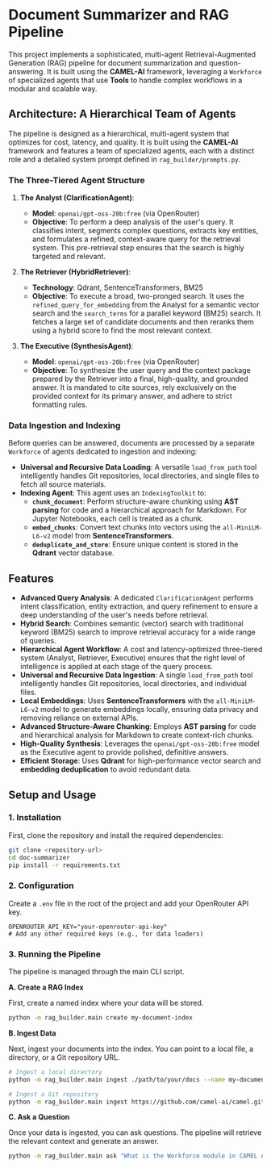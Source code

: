 # Document Summarizer and RAG Pipeline

This project implements a sophisticated, multi-agent Retrieval-Augmented Generation (RAG) pipeline for document summarization and question-answering. It is built using the **CAMEL-AI** framework, leveraging a `Workforce` of specialized agents that use **Tools** to handle complex workflows in a modular and scalable way.

## Architecture: A Hierarchical Team of Agents

The pipeline is designed as a hierarchical, multi-agent system that optimizes for cost, latency, and quality. It is built using the **CAMEL-AI** framework and features a team of specialized agents, each with a distinct role and a detailed system prompt defined in `rag_builder/prompts.py`.

### The Three-Tiered Agent Structure

1.  **The Analyst (ClarificationAgent)**:
    -   **Model**: `openai/gpt-oss-20b:free` (via OpenRouter)
    -   **Objective**: To perform a deep analysis of the user's query. It classifies intent, segments complex questions, extracts key entities, and formulates a refined, context-aware query for the retrieval system. This pre-retrieval step ensures that the search is highly targeted and relevant.

2.  **The Retriever (HybridRetriever)**:
    -   **Technology**: Qdrant, SentenceTransformers, BM25
    -   **Objective**: To execute a broad, two-pronged search. It uses the `refined_query_for_embedding` from the Analyst for a semantic vector search and the `search_terms` for a parallel keyword (BM25) search. It fetches a large set of candidate documents and then reranks them using a hybrid score to find the most relevant context.

3.  **The Executive (SynthesisAgent)**:
    -   **Model**: `openai/gpt-oss-20b:free` (via OpenRouter)
    -   **Objective**: To synthesize the user query and the context package prepared by the Retriever into a final, high-quality, and grounded answer. It is mandated to cite sources, rely exclusively on the provided context for its primary answer, and adhere to strict formatting rules.

### Data Ingestion and Indexing

Before queries can be answered, documents are processed by a separate `Workforce` of agents dedicated to ingestion and indexing:

-   **Universal and Recursive Data Loading**: A versatile `load_from_path` tool intelligently handles Git repositories, local directories, and single files to fetch all source materials.
-   **Indexing Agent**: This agent uses an `IndexingToolkit` to:
    -   **`chunk_document`**: Perform structure-aware chunking using **AST parsing** for code and a hierarchical approach for Markdown. For Jupyter Notebooks, each cell is treated as a chunk.
    -   **`embed_chunks`**: Convert text chunks into vectors using the `all-MiniLM-L6-v2` model from **SentenceTransformers**.
    -   **`deduplicate_and_store`**: Ensure unique content is stored in the **Qdrant** vector database.

## Features

-   **Advanced Query Analysis**: A dedicated `ClarificationAgent` performs intent classification, entity extraction, and query refinement to ensure a deep understanding of the user's needs before retrieval.
-   **Hybrid Search**: Combines semantic (vector) search with traditional keyword (BM25) search to improve retrieval accuracy for a wide range of queries.
-   **Hierarchical Agent Workflow**: A cost and latency-optimized three-tiered system (Analyst, Retriever, Executive) ensures that the right level of intelligence is applied at each stage of the query process.
-   **Universal and Recursive Data Ingestion**: A single `load_from_path` tool intelligently handles Git repositories, local directories, and individual files.
-   **Local Embeddings**: Uses **SentenceTransformers** with the `all-MiniLM-L6-v2` model to generate embeddings locally, ensuring data privacy and removing reliance on external APIs.
-   **Advanced Structure-Aware Chunking**: Employs **AST parsing** for code and hierarchical analysis for Markdown to create context-rich chunks.
-   **High-Quality Synthesis**: Leverages the `openai/gpt-oss-20b:free` model as the Executive agent to provide polished, definitive answers.
-   **Efficient Storage**: Uses **Qdrant** for high-performance vector search and **embedding deduplication** to avoid redundant data.

## Setup and Usage

### 1. Installation

First, clone the repository and install the required dependencies:

```bash
git clone <repository-url>
cd doc-summarizer
pip install -r requirements.txt
```

### 2. Configuration

Create a `.env` file in the root of the project and add your OpenRouter API key.

```
OPENROUTER_API_KEY="your-openrouter-api-key"
# Add any other required keys (e.g., for data loaders)
```

### 3. Running the Pipeline

The pipeline is managed through the main CLI script.

**A. Create a RAG Index**

First, create a named index where your data will be stored.

```bash
python -m rag_builder.main create my-document-index
```

**B. Ingest Data**

Next, ingest your documents into the index. You can point to a local file, a directory, or a Git repository URL.

```bash
# Ingest a local directory
python -m rag_builder.main ingest ./path/to/your/docs --name my-document-index

# Ingest a Git repository
python -m rag_builder.main ingest https://github.com/camel-ai/camel.git --name my-document-index
```

**C. Ask a Question**

Once your data is ingested, you can ask questions. The pipeline will retrieve the relevant context and generate an answer.

```bash
python -m rag_builder.main ask "What is the Workforce module in CAMEL AI?" --name my-document-index
```

